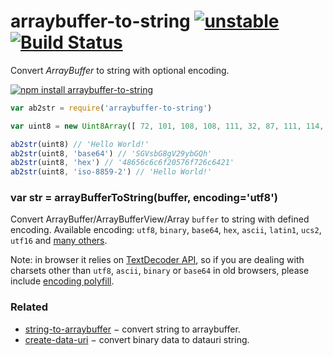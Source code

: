 # arraybuffer-to-string [![unstable](https://img.shields.io/badge/stability-unstable-orange.svg)](http://github.com/badges/stability-badges) [![Build Status](https://img.shields.io/travis/dy/arraybuffer-to-string.svg)](https://travis-ci.org/dy/arraybuffer-to-string)

Convert _ArrayBuffer_ to string with optional encoding.

[![npm install arraybuffer-to-string](https://nodei.co/npm/arraybuffer-to-string.png?mini=true)](https://npmjs.org/package/arraybuffer-to-string/)

```js
var ab2str = require('arraybuffer-to-string')

var uint8 = new Uint8Array([ 72, 101, 108, 108, 111, 32, 87, 111, 114, 108, 100, 33 ])

ab2str(uint8) // 'Hello World!'
ab2str(uint8, 'base64') // 'SGVsbG8gV29ybGQh'
ab2str(uint8, 'hex') // '48656c6c6f20576f726c6421'
ab2str(uint8, 'iso-8859-2') // 'Hello World!'
```

### var str = arrayBufferToString(buffer, encoding='utf8')

Convert ArrayBuffer/ArrayBufferView/Array `buffer` to string with defined encoding. Available encoding: `utf8`, `binary`, `base64`, `hex`, `ascii`, `latin1`, `ucs2`, `utf16` and [many others](https://developer.mozilla.org/en-US/docs/Web/API/TextDecoder/encoding).

Note: in browser it relies on [TextDecoder API](https://developer.mozilla.org/en-US/docs/Web/API/TextDecoder/decode), so if you are dealing with charsets other than `utf8`, `ascii`, `binary` or `base64` in old browsers, please include [encoding polyfill](https://github.com/inexorabletash/text-encoding).

### Related

* [string-to-arraybuffer](https://github.com/dy/string-to-arraybuffer) − convert string to arraybuffer.
* [create-data-uri](https://www.npmjs.com/package/create-data-uri) − convert binary data to datauri string.

